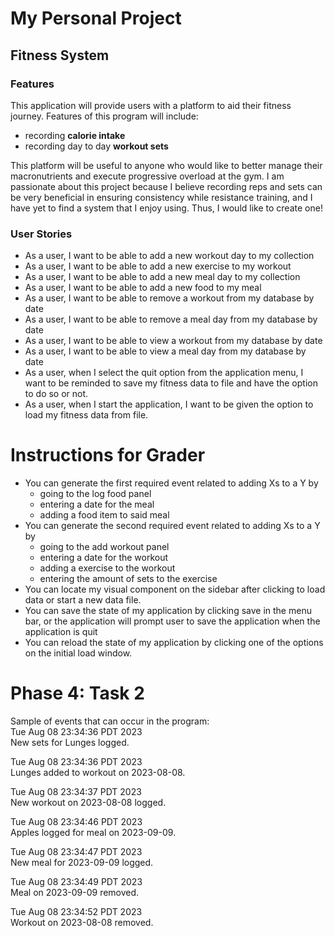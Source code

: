 # My Personal Project

## Fitness System

### Features

This application will provide users with a platform to aid 
their fitness journey. Features of this program will
include:
- recording **calorie intake**
- recording day to day **workout sets**

This platform will be useful to anyone who would like to better manage
their macronutrients and execute progressive overload at the gym. I am 
passionate about this project because I believe recording reps and sets
can be very beneficial in ensuring consistency while resistance training,
and I have yet to find a system that I enjoy using. Thus, I would like to
create one!

### User Stories

- As a user, I want to be able to add a new workout day to my collection 
- As a user, I want to be able to add a new exercise to my workout
- As a user, I want to be able to add a new meal day to my collection
- As a user, I want to be able to add a new food to my meal
- As a user, I want to be able to remove a workout from my database by date
- As a user, I want to be able to remove a meal day from my database by date
- As a user, I want to be able to view a workout from my database by date
- As a user, I want to be able to view a meal day from my database by date
- As a user, when I select the quit option from the application menu, I want to be reminded to save my fitness data
to file and have the option to do so or not. 
- As a user, when I start the application, I want to be given the option to load my fitness data from file.

# Instructions for Grader

- You can generate the first required event related to adding Xs to a Y by 
  - going to the log food panel 
  - entering a date for the meal
  - adding a food item to said meal
- You can generate the second required event related to adding Xs to a Y by 
  - going to the add workout panel
  - entering a date for the workout
  - adding a exercise to the workout
  - entering the amount of sets to the exercise
- You can locate my visual component on the sidebar after clicking to load data or start a new data file.
- You can save the state of my application by clicking save in the menu bar, or the application will prompt user to 
save the application when the application is quit
- You can reload the state of my application by clicking one of the options on the initial load window.


# Phase 4: Task 2
Sample of events that can occur in the program: <br>
Tue Aug 08 23:34:36 PDT 2023 <br>
New sets for Lunges logged.

Tue Aug 08 23:34:36 PDT 2023 <br>
Lunges added to workout on 2023-08-08.

Tue Aug 08 23:34:37 PDT 2023 <br>
New workout on 2023-08-08 logged.

Tue Aug 08 23:34:46 PDT 2023 <br>
Apples logged for meal on 2023-09-09.

Tue Aug 08 23:34:47 PDT 2023 <br>
New meal for 2023-09-09 logged.

Tue Aug 08 23:34:49 PDT 2023 <br>
Meal on 2023-09-09 removed.

Tue Aug 08 23:34:52 PDT 2023 <br>
Workout on 2023-08-08 removed.
